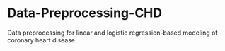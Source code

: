 # Data-Preprocessing-CHD
Data preprocessing for linear and logistic regression-based modeling of coronary heart disease
